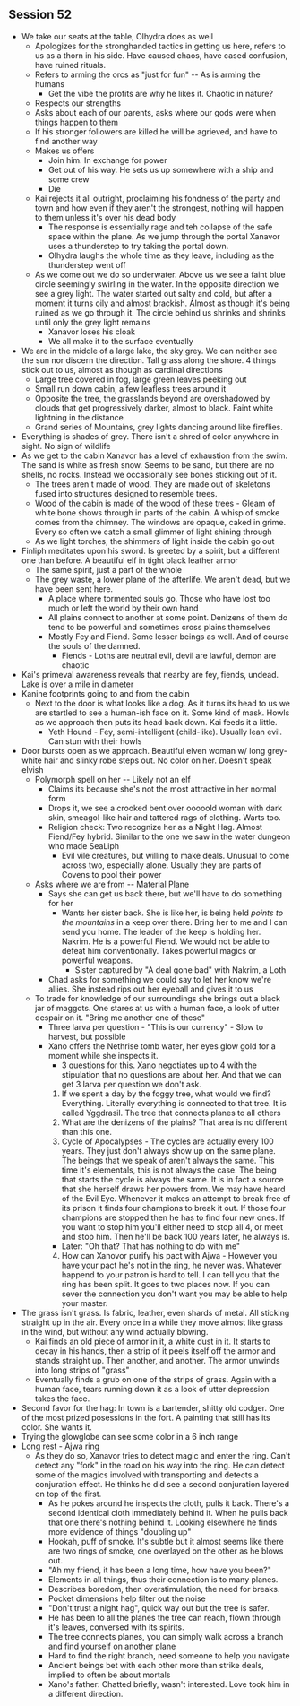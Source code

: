 ## Session 52
* We take our seats at the table, Olhydra does as well
  * Apologizes for the stronghanded tactics in getting us here, refers to us as a thorn in his side. Have caused chaos, have cased confusion, have ruined rituals.
  * Refers to arming the orcs as "just for fun" -- As is arming the humans
    * Get the vibe the profits are why he likes it. Chaotic in nature?
  * Respects our strengths
  * Asks about each of our parents, asks where our gods were when things happen to them
  * If his stronger followers are killed he will be agrieved, and have to find another way
  * Makes us offers
    * Join him. In exchange for power
    * Get out of his way. He sets us up somewhere with a ship and some crew
    * Die
  * Kai rejects it all outright, proclaiming his fondness of the party and town and how even if they aren't the strongest, nothing will happen to them unless it's over his dead body
    * The response is essentially rage and teh collapse of the safe space within the plane. As we jump through the portal Xanavor uses a thunderstep to try taking the portal down.
    * Olhydra laughs the whole time as they leave, including as the thunderstep went off
  * As we come out we do so underwater. Above us we see a faint blue circle seemingly swirling in the water. In the opposite direction we see a grey light. The water started out salty and cold, but after a moment it turns oily and almost brackish. Almost as though it's being ruined as we go through it. The circle behind us shrinks and shrinks until only the grey light remains
    * Xanavor loses his cloak
    * We all make it to the surface eventually
* We are in the middle of a large lake, the sky grey. We can neither see the sun nor discern the direction. Tall grass along the shore. 4 things stick out to us, almost as though as cardinal directions
  * Large tree covered in fog, large green leaves peeking out
  * Small run down cabin, a few leafless trees around it
  * Opposite the tree, the grasslands beyond are overshadowed by clouds that get progressively darker, almost to black. Faint white lightning in the distance
  * Grand series of Mountains, grey lights dancing around like fireflies.
* Everything is shades of grey. There isn't a shred of color anywhere in sight. No sign of wildlife
* As we get to the cabin Xanavor has a level of exhaustion from the swim. The sand is white as fresh snow. Seems to be sand, but there are no shells, no rocks. Instead we occasionally see bones sticking out of it.
  * The trees aren't made of wood. They are made out of skeletons fused into structures designed to resemble trees.
  * Wood of the cabin is made of the wood of these trees - Gleam of white bone shows through in parts of the cabin. A whisp of smoke comes from the chimney. The windows are opaque, caked in grime. Every so often we catch a small glimmer of light shining through
  * As we light torches, the shimmers of light inside the cabin go out
* Finliph meditates upon his sword. Is greeted by a spirit, but a different one than before. A beautiful elf in tight black leather armor
  * The same spirit, just a part of the whole
  * The grey waste, a lower plane of the afterlife. We aren't dead, but we have been sent here.
    * A place where tormented souls go. Those who have lost too much or left the world by their own hand
    * All plains connect to another at some point. Denizens of them do tend to be powerful and sometimes cross plains themselves
    * Mostly Fey and Fiend. Some lesser beings as well. And of course the souls of the damned.
      * Fiends - Loths are neutral evil, devil are lawful, demon are chaotic
* Kai's primeval awareness reveals that nearby are fey, fiends, undead. Lake is over a mile in diameter
* Kanine footprints going to and from the cabin
  * Next to the door is what looks like a dog. As it turns its head to us we are startled to see a human-ish face on it. Some kind of mask. Howls as we approach then puts its head back down. Kai feeds it a little.
    * Yeth Hound - Fey, semi-intelligent (child-like). Usually lean evil. Can stun with their howls
* Door bursts open as we approach. Beautiful elven woman w/ long grey-white hair and slinky robe steps out. No color on her. Doesn't speak elvish
  * Polymorph spell on her -- Likely not an elf
    * Claims its because she's not the most attractive in her normal form
    * Drops it, we see a crooked bent over ooooold woman with dark skin, smeagol-like hair and tattered rags of clothing. Warts too.
    * Religion check: Two recognize her as a Night Hag. Almost Fiend/Fey hybrid. Similar to the one we saw in the water dungeon who made SeaLiph
      * Evil vile creatures, but willing to make deals. Unusual to come across two, especially alone. Usually they are parts of Covens to pool their power
  * Asks where we are from -- Material Plane
    * Says she can get us back there, but we'll have to do something for her
      * Wants her sister back. She is like her, is being held *points to the mountains* in a keep over there. Bring her to me and I can send you home. The leader of the keep is holding her. Nakrim. He is a powerful Fiend. We would not be able to defeat him conventionally. Takes powerful magics or powerful weapons.
        * Sister captured by "A deal gone bad" with Nakrim, a Loth
    * Chad asks for something we could say to let her know we're allies. She instead rips out her eyeball and gives it to us
  * To trade for knowledge of our surroundings she brings out a black jar of maggots. One stares at us with a human face, a look of utter despair on it. "Bring me another one of these"
    * Three larva per question - "This is our currency" - Slow to harvest, but possible
    * Xano offers the Nethrise tomb water, her eyes glow gold for a moment while she inspects it.
      * 3 questions for this. Xano negotiates up to 4 with the stipulation that no questions are about her. And that we can get 3 larva per question we don't ask.
      1. If we spent a day by the foggy tree, what would we find? Everything. Literally everything is connected to that tree. It is called Yggdrasil. The tree that connects planes to all others
      2. What are the denizens of the plains? That area is no different than this one.
      3. Cycle of Apocalypses - The cycles are actually every 100 years. They just don't always show up on the same plane. The beings that we speak of aren't always the same. This time it's elementals, this is not always the case. The being that starts the cycle is always the same. It is in fact a source that she herself draws her powers from. We may have heard of the Evil Eye. Whenever it makes an attempt to break free of its prison it finds four champions to break it out. If those four champions are stopped then he has to find four new ones. If you want to stop him you'll either need to stop all 4, or meet and stop him. Then he'll be back 100 years later, he always is.
        * Later: "Oh that? That has nothing to do with me"
      4. How can Xanovor purify his pact with Ajwa - However you have your pact he's not in the ring, he never was. Whatever happend to your patron is hard to tell. I can tell you that the ring has been split. It goes to two places now. If you can sever the connection you don't want you may be able to help your master.
* The grass isn't grass. Is fabric, leather, even shards of metal. All sticking straight up in the air. Every once in a while they move almost like grass in the wind, but without any wind actually blowing.
  * Kai finds an old piece of armor in it, a white dust in it. It starts to decay in his hands, then a strip of it peels itself off the armor and stands straight up. Then another, and another. The armor unwinds into long strips of "grass"
  * Eventually finds a grub on one of the strips of grass. Again with a human face, tears running down it as a look of utter depression takes the face.
* Second favor for the hag: In town is a bartender, shitty old codger. One of the most prized posessions in the fort. A painting that still has its color. She wants it.
* Trying the glowglobe can see some color in a 6 inch range
* Long rest - Ajwa ring
  * As they do so, Xanavor tries to detect magic and enter the ring. Can't detect any "fork" in the road on his way into the ring. He can detect some of the magics involved with transporting and detects a conjuration effect. He thinks he did see a second conjuration layered on top of the first.
    * As he pokes around he inspects the cloth, pulls it back. There's a second identical cloth immediately behind it. When he pulls back that one there's nothing behind it. Looking elsewhere he finds more evidence of things "doubling up"
    * Hookah, puff of smoke. It's subtle but it almost seems like there are two rings of smoke, one overlayed on the other as he blows out.
    * "Ah my friend, it has been a long time, how have you been?"
    * Elements in all things, thus their connection is to many planes.
    * Describes boredom, then overstimulation, the need for breaks.
    * Pocket dimensions help filter out the noise
    * "Don't trust a night hag", quick way out but the tree is safer.
    * He has been to all the planes the tree can reach, flown through it's leaves, conversed with its spirits.
    * The tree connects planes, you can simply walk across a branch and find yourself on another plane
    * Hard to find the right branch, need someone to help you navigate
    * Ancient beings bet with each other more than strike deals, implied to often be about mortals
    * Xano's father: Chatted briefly, wasn't interested. Love took him in a different direction.